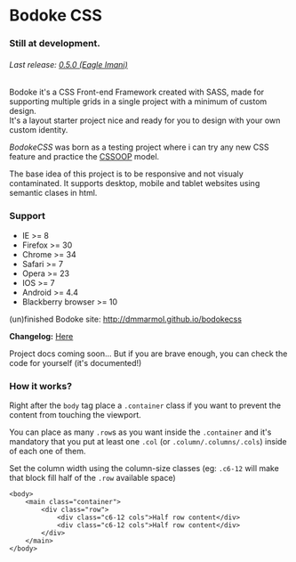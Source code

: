 Bodoke CSS
==========

### Still at development.
###### Last release: [0.5.0 (Eagle Imani)](https://github.com/dmmarmol/bodokecss/releases/tag/0.5.0)


Bodoke it's a CSS Front-end Framework created with SASS, made for supporting multiple grids in a single project with a minimum of custom design.  
It's a layout starter project nice and ready for you to design with your own custom identity.

*BodokeCSS* was born as a testing project where i can try any new CSS feature and practice the [CSSOOP](https://www.smashingmagazine.com/2011/12/an-introduction-to-object-oriented-css-oocss/) model.

The base idea of this project is to be responsive and not visualy contaminated. 
It supports desktop, mobile and tablet websites using semantic clases in html.

### Support
* IE >= 8
* Firefox >= 30
* Chrome >= 34
* Safari >= 7
* Opera >= 23
* IOS >= 7
* Android >= 4.4
* Blackberry browser >= 10

(un)finished Bodoke site: http://dmmarmol.github.io/bodokecss

**Changelog:** [Here](https://github.com/dmmarmol/bodokecss/blob/master/CHANGELOG.MD)

Project docs coming soon... But if you are brave enough, you can check the code for yourself (it's documented!)


### How it works?

Right after the `body` tag place a `.container` class if you want to prevent the content from touching the viewport.

You can place as many `.row`s as you want inside the `.container` and it's mandatory that you put at least one `.col` (or `.column/.columns/.cols`) inside of each one of them.

Set the column width using the column-size classes (eg: `.c6-12` will make that block fill half of the `.row` available space)
```
<body>
	<main class="container">
		<div class="row">
			<div class="c6-12 cols">Half row content</div>
			<div class="c6-12 cols">Half row content</div>
		</div>
	</main>
</body>
```